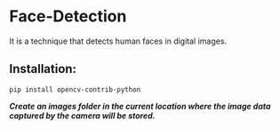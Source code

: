 # Face-Detection
It is a technique that detects human faces in digital images.

## Installation:
```
pip install opencv-contrib-python
```

***Create an *images* folder in the current location where the image data captured by the camera will be stored.***
